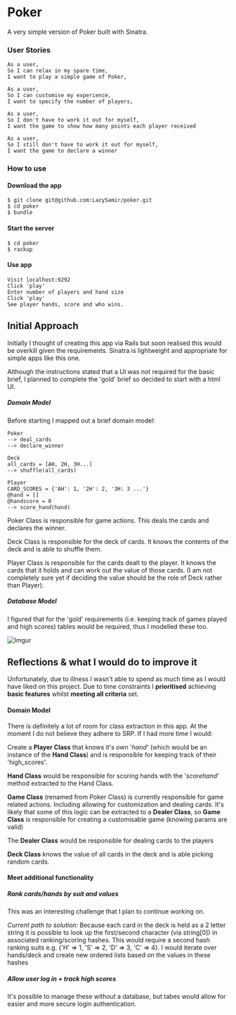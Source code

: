 # Poker
A very simple version of Poker built with Sinatra.

### User Stories
```
As a user,
So I can relax in my spare time,
I want to play a simple game of Poker,

As a user,
So I can customise my experience,
I want to specify the number of players,

As a user,
So I don't have to work it out for myself,
I want the game to show how many points each player received

As a user,
So I still don't have to work it out for myself,
I want the game to declare a winner
```
### How to use
#### Download the app
```
$ git clone git@github.com:LazySamir/poker.git
$ cd poker
$ bundle
```
#### Start the server
```
$ cd poker
$ rackup
```

#### Use app
```
Visit localhost:9292
Click 'play'
Enter number of players and hand size
Click 'play'
See player hands, score and who wins.
```

## Initial Approach
Initially I thought of creating this app via Rails but soon realised this would be overkill given the requirements. Sinatra is lightweight and appropriate for simple apps like this one.

Although the instructions stated that a UI was not required for the basic brief, I planned to complete the 'gold' brief so decided to start with a html UI.

##### Domain Model
Before starting I mapped out a brief domain model:
```
Poker
--> deal_cards
--> declare_winner

Deck
all_cards = [AH, 2H, 3H...]
--> shuffle(all_cards)

Player
CARD_SCORES = {'AH': 1, '2H': 2, '3H: 3 ...'}
@hand = []
@handscore = 0
--> score_hand(hand)
```
Poker Class is responsible for game actions. This deals the cards and declares the winner.

Deck Class is responsible for the deck of cards. It knows the contents of the deck and is able to shuffle them.

Player Class is responsible for the cards dealt to the player. It knows the cards that it holds and can work out the value of those cards. (I am not completely sure yet if deciding the value should be the role of Deck rather than Player).

##### Database Model
I figured that for the 'gold' requirements (i.e. keeping track of games played and high scores) tables would be required, thus I modelled these too.

![Imgur](https://i.imgur.com/sLJ3zKK.jpg)

## Reflections & what I would do to improve it
Unfortunately, due to illness I wasn't able to spend as much time as I would have liked on this project. Due to time constraints I **prioritised** achieving **basic features** whilst **meeting all criteria** set.

#### Domain Model
There is definitely a lot of room for class extraction in this app. At the moment I do not believe they adhere to SRP. If I had more time I would:

Create a **Player Class** that knows it's own '*hand*' (which would be an instance of the **Hand Class**) and is responsible for keeping track of their 'high_scores'.

**Hand Class** would be responsible for scoring hands with the '*scorehand*' method extracted to the Hand Class.  

**Game Class** (renamed from Poker Class) is currently responsible for game related actions. Including allowing for customization and dealing cards. It's likely that some of this logic can be extracted to a **Dealer Class**, so **Game Class** is responsible for creating a customisable game (knowing params are valid)

The **Dealer Class** would be responsible for dealing cards to the players

**Deck Class** knows the value of all cards in the deck and is able picking random cards.

#### Meet additional functionality
##### Rank cards/hands by suit and values
This was an interesting challenge that I plan to continue working on.

*Current path to solution:*
Because each card in the deck is held as a 2 letter string it is possible to look up the first/second character (via string[0]) in associated ranking/scoring hashes. This would require a second hash ranking suits e.g. {'H' => 1, 'S' => 2, 'D' => 3, 'C' => 4}. I would iterate over hands/deck and create new ordered lists based on the values in these hashes

##### Allow user log in + track high scores
It's possible to manage these without a database, but tabes would allow for easier and more secure login authentication.
